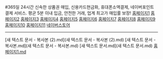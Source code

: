 ﻿#365일 24시간 신속한 상품권 매입, 신용카드현금화, 휴대폰소액결제, 네이버포인트 결제 서비스. 평균 5분 이내 입금, 안전한 거래, 업계 최고가 매입률 보장!
[홈페이지1](https://aa0313aa.github.io/01058429536)
[홈페이지2](https://aa0313aa.github.io/010-5842-9536)
[홈페이지3](https://sites.google.com/view/k090912k/)
[홈페이지4](https://aa0313.github.io/-/)
[홈페이지5](https://aa0313.github.io/-/21.html)
[홈페이지6](https://carecashing.kr)
[홈페이지7](http://cardcashing.shop)
[홈페이지8](https://sk6070.wordpress.com/)
[홈페이지9](https://9536kklk.blogspot.com/)
[홈페이지10](https://aa0313.ivyro.net/)
[홈페이지11](http://cardcashing.shop)
[네이버스토어](https://litt.ly/aa0313)


---

[새 텍스트 문서 - 복사본 (2).md](새 텍스트 문서 - 복사본 (2).md)
[새 텍스트 문서 - 복사본.md](새 텍스트 문서 - 복사본.md)
[새 텍스트 문서.md](새 텍스트 문서.md)
[홈페이지1.md](홈페이지1.md)
